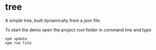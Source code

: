 # tree
A simple tree, built dynamically from a json file.

To start the demo open the project root folder in command line and type
```
npm update
npm run lite
```
